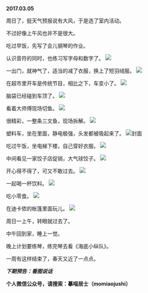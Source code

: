 
          
**2017.03.05**

周日了，挺天气预报说有大风，于是选了室内活动。

不过好像上午风也并不是很大。

吃过早饭，先写了会儿钢琴的作业。

认识音符的同时，也练习写字母和数字了。
![](http://wx3.sinaimg.cn/large/627d9660ly1fdc25jh3vrj20yg0mzn0x.jpg)


一出门，就神气了，适当的减了衣服，换上了短羽绒服。
![](http://wx3.sinaimg.cn/large/627d9660ly1fdc25j4ncij20yg0mz0yb.jpg)


在超市里开车是传统节目，相比之下，车变小了。
![](http://wx3.sinaimg.cn/large/627d9660ly1fdc25ij1raj20yg0mz77i.jpg)


脑袋已经碰到车顶了。
![](http://wx3.sinaimg.cn/large/627d9660ly1fdc25iqhfjj20yg0mzq61.jpg)


看着大师傅现场切鱼。
![](http://wx3.sinaimg.cn/large/627d9660ly1fdc25jbxlpj20yg0mzjv7.jpg)


很精彩，一整条三文鱼，现场拆解。
![](http://wx3.sinaimg.cn/large/627d9660ly1fdc25kguj3j20yg0mz0yd.jpg)


塑料车，坐在里面，静电极强，头发都被吸起来了。
![](http://wx3.sinaimg.cn/large/627d9660ly1fdc25ix5zzj20yg0mztc3.jpg)封面


吃过午饭，坐电梯下楼，自己穿好衣服。
![](http://wx3.sinaimg.cn/large/627d9660ly1fdc25icv54j20yg0mzdkd.jpg)


中间看见一家饺子店促销，大气球饺子。
![](http://wx3.sinaimg.cn/large/627d9660ly1fdc25i64wij20yg0mz43y.jpg)


开心得不得了，可又不敢过去。
![](http://wx3.sinaimg.cn/large/627d9660ly1fdc25i0gxqj20yg0mz0wa.jpg)


一起喝一杯饮料。
![](http://wx3.sinaimg.cn/large/627d9660ly1fdc25jmzqqj20yg0mz0x5.jpg)


吃小零食。
![](http://wx3.sinaimg.cn/large/627d9660ly1fdc25jw96wj20yg0mzn08.jpg)


在迪卡侬的帐篷里面玩儿。
![](http://wx3.sinaimg.cn/large/627d9660ly1fdc25k2vcpj20yg0mz0vq.jpg)


周日一上午，转眼就过去了。

中午回到家，睡上一觉。

晚上计划要练琴，练完琴去看《海底小纵队》。

一周有这样结束了，春天又近了一点点。


***下期预告：看图说话***


**个人微信公众号，请搜索：摹喵居士（momiaojushi）**

        